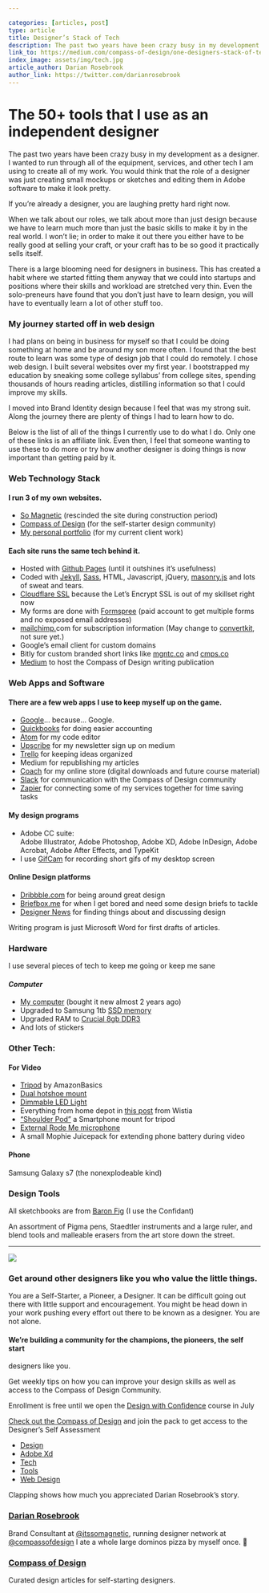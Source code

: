 ```yaml
---

categories: [articles, post]
type: article
title: Designer’s Stack of Tech
description: The past two years have been crazy busy in my development as a designer. I wanted to run through all of the equipment, services, and other tech I am using to create all of my work. You would think that the role of a designer was just creating small mockups or sketches and editing them in Adobe software to make it look pretty.
link_to: https://medium.com/compass-of-design/one-designers-stack-of-tech-140027442fcc
index_image: assets/img/tech.jpg
article_author: Darian Rosebrook
author_link: https://twitter.com/darianrosebrook
---
```

# The 50+ tools that I use as an independent designer

The past two years have been crazy busy in my development as a designer. I
wanted to run through all of the equipment, services, and other tech I am using
to create all of my work. You would think that the role of a designer was just
creating small mockups or sketches and editing them in Adobe software to make it
look pretty.

If you’re already a designer, you are laughing pretty hard right now.

When we talk about our roles, we talk about more than just design because we
have to learn much more than just the basic skills to make it by in the real
world. I won’t lie; in order to make it out there you either have to be really
good at selling your craft, or your craft has to be so good it practically sells
itself.

There is a large blooming need for designers in business. This has created a
habit where we started fitting them anyway that we could into startups and
positions where their skills and workload are stretched very thin. Even the
solo-preneurs have found that you don’t just have to learn design, you will have
to eventually learn a lot of other stuff too.

### My journey started off in web design

I had plans on being in business for myself so that I could be doing something
at home and be around my son more often. I found that the best route to learn
was some type of design job that I could do remotely. I chose web design. I
built several websites over my first year. I bootstrapped my education by
sneaking some college syllabus’ from college sites, spending thousands of hours
reading articles, distilling information so that I could improve my skills.

I moved into Brand Identity design because I feel that was my strong suit. Along
the journey there are plenty of things I had to learn how to do.

Below is the list of all of the things I currently use to do what I do. Only one
of these links is an affiliate link. Even then, I feel that someone wanting to
use these to do more or try how another designer is doing things is now
important than getting paid by it.

### Web Technology Stack

#### I run 3 of my own websites.

* [So Magnetic](http://somagnetic.com/) (rescinded the site during construction
period)
* [Compass of Design](http://compassofdesign.com/) (for the self-starter design
community)
* [My personal portfolio](http://darianrosebrook.com/) (for my current client
work)

#### Each site runs the same tech behind it.

* Hosted with [Github Pages](https://pages.github.com/) (until it outshines it’s
usefulness)
* Coded with [Jekyll](https://jekyll.tips/), [Sass](http://sass-lang.com/), HTML,
Javascript, jQuery, [masonry.js](http://masonry.desandro.com/layout.html) and
lots of sweat and tears.
* [Cloudflare
SSL](https://blog.cloudflare.com/secure-and-fast-github-pages-with-cloudflare/)
because the Let’s Encrypt SSL is out of my skillset right now
* My forms are done with [Formspree](https://formspree.io/) (paid account to get
multiple forms and no exposed email addresses)
* [mailchimp.](http://mailchimp.com/)com for subscription information (May change
to [convertkit](http://convertkit.com/), not sure yet.)
* Google’s email client for custom domains
* Bitly for custom branded short links like [mgntc.co](http://mgntc.co/) and
[cmps.co](http://cmps.co/)
* [Medium](http://medium.com/) to host the Compass of Design writing publication

### Web Apps and Software

#### There are a few web apps I use to keep myself up on the game.

* [Google](https://google.com/)… because… Google.
* [Quickbooks](https://quickbooks.intuit.com/smallbusiness/) for doing easier
accounting
* [Atom](http://atom.io/) for my code editor
* [Upscribe](http://upscri.be/) for my newsletter sign up on medium
* [Trello](https://trello.com/) for keeping ideas organized
* Medium for republishing my articles
* [Coach](http://compassofdesign.com/start) for my online store (digital downloads
and future course material)
* [Slack](http://slack.com/) for communication with the Compass of Design
community
* [Zapier](http://zapier.com/) for connecting some of my services together for
time saving tasks

#### My design programs

* Adobe CC suite:<br> Adobe Illustrator, Adobe Photoshop, Adobe XD, Adobe
InDesign, Adobe Acrobat, Adobe After Effects, and TypeKit
* I use [GifCam](http://blog.bahraniapps.com/gifcam/) for recording short gifs of
my desktop screen

#### Online Design platforms

* [Dribbble.com](https://dribbble.com/darianrosebrook) for being around great design
* [Briefbox.me](http://briefbox.me/view-profile/darian-rosebrook/) for when I get
bored and need some design briefs to tackle
* [Designer News](https://www.designernews.co/users/54069/darian-rosebrook) for
finding things about and discussing design

Writing program is just Microsoft Word for first drafts of articles.

### Hardware

I use several pieces of tech to keep me going or keep me sane

#### *Computer*

* [My
computer](https://www.amazon.com/Asus-Q551LN-BBI706-15-6-Notebook-Refurbished/dp/B00UTKZZRE)
(bought it new almost 2 years ago)
* Upgraded to Samsung 1tb [SSD
memory](https://www.amazon.com/Samsung-2-5-Inch-Internal-MZ-75E1T0B-AM/dp/B00OBRFFAS)
* Upgraded RAM to [Crucial 8gb DDR3](https://www.amazon.com/gp/product/B006YG8X9Y)
* And lots of stickers

### Other Tech:

#### For Video

* [Tripod](https://www.amazon.com/gp/product/B005KP473Q) by AmazonBasics
* [Dual hotshoe mount](https://www.amazon.com/gp/product/B00KV97RX8/)
* [Dimmable LED Light](https://www.amazon.com/gp/product/B00ORGKG1Q/)
* Everything from home depot in [this
post](https://wistia.com/library/down-and-dirty-lighting-kit) from Wistia
* [“Shoulder Pod”](https://www.amazon.com/gp/product/B00MAARLT6/) a Smartphone
mount for tripod
* [External Rode Me microphone](https://www.amazon.com/gp/product/B018KIJGU8/)
* A small Mophie Juicepack for extending phone battery during video

#### Phone

Samsung Galaxy s7 (the nonexplodeable kind)

### Design Tools

All sketchbooks are from [Baron Fig](http://baronfig.com/) (I use the Confidant)

An assortment of Pigma pens, Staedtler instruments and a large ruler, and blend
tools and malleable erasers from the art store down the street.

*****

![](https://cdn-images-1.medium.com/max/800/1*mo7_gcoDhIhJHCOLPxMfLg.png)

### Get around other designers like you who value the little things.

You are a Self-Starter, a Pioneer, a Designer. It can be difficult going out
there with little support and encouragement. You might be head down in your work
pushing every effort out there to be known as a designer. You are not alone.

#### We’re building a community for the champions, the pioneers, the self start
designers like you.

Get weekly tips on how you can improve your design skills as well as access to
the Compass of Design Community.

Enrollment is free until we open the [Design with
Confidence](https://compassofdesign.com/course) course in July

[Check out the Compass of Design](https://compassofdesign.com/community/) and
join the pack to get access to the Designer’s Self Assessment

* [Design](https://read.compassofdesign.com/tagged/design?source=post)
* [Adobe Xd](https://read.compassofdesign.com/tagged/adobe-xd?source=post)
* [Tech](https://read.compassofdesign.com/tagged/tech?source=post)
* [Tools](https://read.compassofdesign.com/tagged/tools?source=post)
* [Web Design](https://read.compassofdesign.com/tagged/web-design?source=post)

Clapping shows how much you appreciated Darian Rosebrook’s story.

### [Darian Rosebrook](https://read.compassofdesign.com/@darianrosebrook)

Brand Consultant at [@itssomagnetic](http://twitter.com/itssomagnetic), running
designer network at [@compassofdesign](http://twitter.com/compassofdesign) I ate
a whole large dominos pizza by myself once. 🍕

### [Compass of Design](https://read.compassofdesign.com/?source=footer_card)

Curated design articles for self-starting designers.
